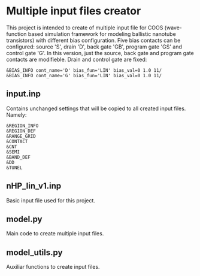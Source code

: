 # Multiple input files creator

This project is intended to create of multiple input file for COOS (wave-function based simulation framework for modeling ballistic nanotube transistors) with different bias configuration.
Five bias contacts can be configured: source 'S', drain 'D', back gate 'GB', program gate 'GS' and control gate 'G'.
In this version, just the source, back gate and program gate contacts are modifieble.
Drain and control gate are fixed:
```
&BIAS_INFO cont_name='D' bias_fun='LIN' bias_val=0 1.0 11/ 
&BIAS_INFO cont_name='G' bias_fun='LIN' bias_val=0 1.0 11/ 
```
## input.inp
Contains unchanged settings that will be copied to all created input files. Namely:
```
&REGION_INFO
&REGION_DEF
&RANGE_GRID
&CONTACT
&CNT
&SEMI
&BAND_DEF
&DD
&TUNEL
```
## nHP_lin_v1.inp
Basic input file used for this project.

## model.py
Main code to create multiple input files.

## model_utils.py
Auxiliar functions to create input files.

